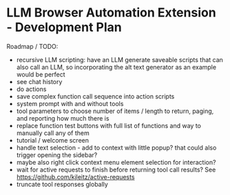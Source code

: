 # LLM Browser Automation Extension - Development Plan

Roadmap / TODO:

- recursive LLM scripting: have an LLM generate saveable scripts that can also call an LLM, so incorporating the alt text generator as an example would be perfect
- see chat history
- do actions
- save complex function call sequence into action scripts
- system prompt with and without tools
- tool parameters to choose number of items / length to return, paging, and reporting how much there is
- replace function test buttons with full list of functions and way to manually call any of them
- tutorial / welcome screen
- handle text selection - add to context with little popup? that could also trigger opening the sidebar?
- maybe also right click context menu element selection for interaction?
- wait for active requests to finish before returning tool call results? See <https://github.com/kjleitz/active-requests>
- truncate tool responses globally
